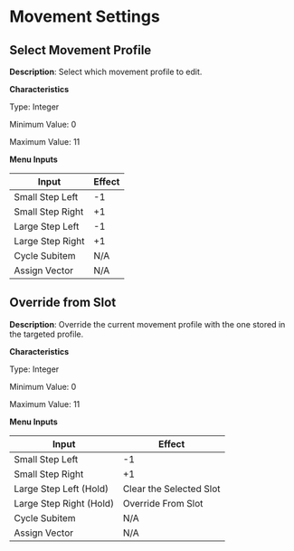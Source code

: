 # Movement Settings
## Select Movement Profile
**Description**: Select which movement profile to edit.

**Characteristics**

Type: Integer

Minimum Value: 0

Maximum Value: 11

**Menu Inputs**

| Input                    | Effect             |
| ------------------------ | ------------------ |
| Small Step Left          | -1                 |
| Small Step Right         | +1                 |
| Large Step Left          | -1                 |
| Large Step Right         | +1                 |
| Cycle Subitem            | N/A                |
| Assign Vector            | N/A                |     

## Override from Slot
**Description**: Override the current movement profile with the one stored in the targeted profile. 

**Characteristics**

Type: Integer

Minimum Value: 0

Maximum Value: 11

**Menu Inputs**

| Input                    | Effect                  |
| ------------------------ | ------------------      |
| Small Step Left          | -1                      |
| Small Step Right         | +1                      |
| Large Step Left (Hold)   | Clear the Selected Slot |
| Large Step Right (Hold)  | Override From Slot      |
| Cycle Subitem            | N/A                     |
| Assign Vector            | N/A                     |